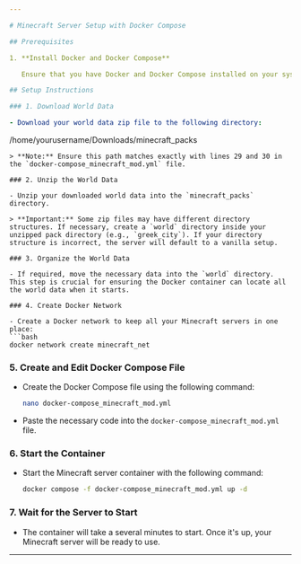 ```yaml
---

# Minecraft Server Setup with Docker Compose

## Prerequisites

1. **Install Docker and Docker Compose**

   Ensure that you have Docker and Docker Compose installed on your system. You can follow the official Docker installation guide for your operating system.

## Setup Instructions

### 1. Download World Data

- Download your world data zip file to the following directory:
  ```
  /home/yourusername/Downloads/minecraft_packs
  ```
  > **Note:** Ensure this path matches exactly with lines 29 and 30 in the `docker-compose_minecraft_mod.yml` file.

### 2. Unzip the World Data

- Unzip your downloaded world data into the `minecraft_packs` directory.
  
  > **Important:** Some zip files may have different directory structures. If necessary, create a `world` directory inside your unzipped pack directory (e.g., `greek_city`). If your directory structure is incorrect, the server will default to a vanilla setup.

### 3. Organize the World Data

- If required, move the necessary data into the `world` directory. This step is crucial for ensuring the Docker container can locate all the world data when it starts.

### 4. Create Docker Network

- Create a Docker network to keep all your Minecraft servers in one place:
  ```bash
  docker network create minecraft_net
  ```

### 5. Create and Edit Docker Compose File

- Create the Docker Compose file using the following command:
  ```bash
  nano docker-compose_minecraft_mod.yml
  ```
- Paste the necessary code into the `docker-compose_minecraft_mod.yml` file.

### 6. Start the Container

- Start the Minecraft server container with the following command:
  ```bash
  docker compose -f docker-compose_minecraft_mod.yml up -d
  ```

### 7. Wait for the Server to Start

- The container will take a several minutes to start. Once it's up, your Minecraft server will be ready to use.

---
```

